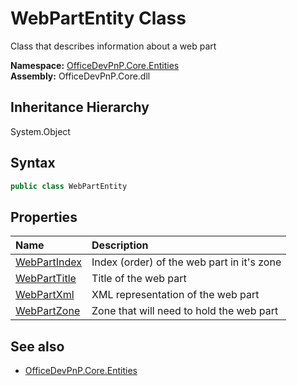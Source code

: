 # WebPartEntity Class
 Class that describes information about a web part   

**Namespace:** [OfficeDevPnP.Core.Entities](OfficeDevPnP.Core.Entities.md)  
**Assembly:** OfficeDevPnP.Core.dll  
## Inheritance Hierarchy
System.Object  
## Syntax
```C#
public class WebPartEntity
```
## Properties
|**Name**|**Description**|
|:-----|:-----|
| [WebPartIndex](OfficeDevPnP.Core.Entities.WebPartEntity.WebPartIndex.md) | Index (order) of the web part in it's zone
| [WebPartTitle](OfficeDevPnP.Core.Entities.WebPartEntity.WebPartTitle.md) | Title of the web part
| [WebPartXml](OfficeDevPnP.Core.Entities.WebPartEntity.WebPartXml.md) | XML representation of the web part
| [WebPartZone](OfficeDevPnP.Core.Entities.WebPartEntity.WebPartZone.md) | Zone that will need to hold the web part
## See also
- [OfficeDevPnP.Core.Entities](OfficeDevPnP.Core.Entities.md)
